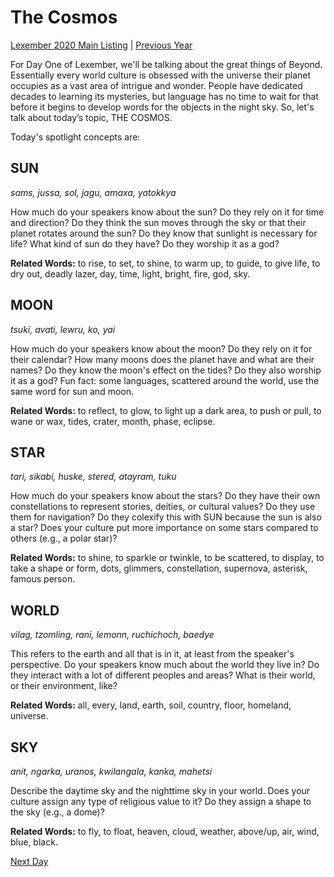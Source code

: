 # The Cosmos
[Lexember 2020 Main Listing](_prompts/r-conlangs/lexember/2020/toc_lex20.md) | [Previous Year](_prompts/r-conlangs/lexember/2019/prompts/w5/31.md)

For Day One of Lexember, we'll be talking about the great things of Beyond. Essentially every world culture is obsessed with the universe their planet occupies as a vast area of intrigue and wonder. People have dedicated decades to learning its mysteries, but language has no time to wait for that before it begins to develop words for the objects in the night sky. So, let's talk about today’s topic, THE COSMOS.

Today's spotlight concepts are:

## SUN

_sams, jussa, sol, jagu, amaxa, yatokkya_

How much do your speakers know about the sun? Do they rely on it for time and direction? Do they think the sun moves through the sky or that their planet rotates around the sun? Do they know that sunlight is necessary for life? What kind of sun do they have? Do they worship it as a god?

**Related Words:** to rise, to set, to shine, to warm up, to guide, to give life, to dry out, deadly lazer, day, time, light, bright, fire, god, sky.

## MOON

_tsuki, avati, lewru, ko, yai_

How much do your speakers know about the moon? Do they rely on it for their calendar? How many moons does the planet have and what are their names? Do they know the moon's effect on the tides? Do they also worship it as a god? Fun fact: some languages, scattered around the world, use the same word for sun and moon.

**Related Words:** to reflect, to glow, to light up a dark area, to push or pull, to wane or wax, tides, crater, month, phase, eclipse.

## STAR

_tari, sikabi, huske, stered, atayram, tuku_

How much do your speakers know about the stars? Do they have their own constellations to represent stories, deities, or cultural values? Do they use them for navigation? Do they colexify this with SUN because the sun is also a star? Does your culture put more importance on some stars compared to others (e.g., a polar star)?

**Related Words:** to shine, to sparkle or twinkle, to be scattered, to display, to take a shape or form, dots, glimmers, constellation, supernova, asterisk, famous person.

## WORLD

_vilag, tzomling, rani, lemonn, ruchichoch, baedye_

This refers to the earth and all that is in it, at least from the speaker's perspective. Do your speakers know much about the world they live in? Do they interact with a lot of different peoples and areas? What is their world, or their environment, like?

**Related Words:** all, every, land, earth, soil, country, floor, homeland, universe.

## SKY

_anit, ngarka, uranos, kwilangala, kanka, mahetsi_

Describe the daytime sky and the nighttime sky in your world. Does your culture assign any type of religious value to it? Do they assign a shape to the sky (e.g., a dome)?

**Related Words:** to fly, to float, heaven, cloud, weather, above/up, air, wind, blue, black.

[Next Day](_prompts/r-conlangs/lexember/2020/prompts/w1/02.md)
